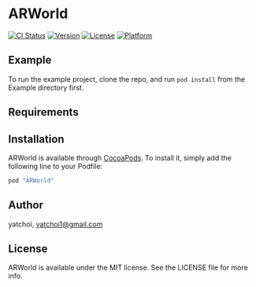 # ARWorld

[![CI Status](http://img.shields.io/travis/yatchoi/ARWorld.svg?style=flat)](https://travis-ci.org/yatchoi/ARWorld)
[![Version](https://img.shields.io/cocoapods/v/ARWorld.svg?style=flat)](http://cocoapods.org/pods/ARWorld)
[![License](https://img.shields.io/cocoapods/l/ARWorld.svg?style=flat)](http://cocoapods.org/pods/ARWorld)
[![Platform](https://img.shields.io/cocoapods/p/ARWorld.svg?style=flat)](http://cocoapods.org/pods/ARWorld)

## Example

To run the example project, clone the repo, and run `pod install` from the Example directory first.

## Requirements

## Installation

ARWorld is available through [CocoaPods](http://cocoapods.org). To install
it, simply add the following line to your Podfile:

```ruby
pod "ARWorld"
```

## Author

yatchoi, yatchoi1@gmail.com

## License

ARWorld is available under the MIT license. See the LICENSE file for more info.
